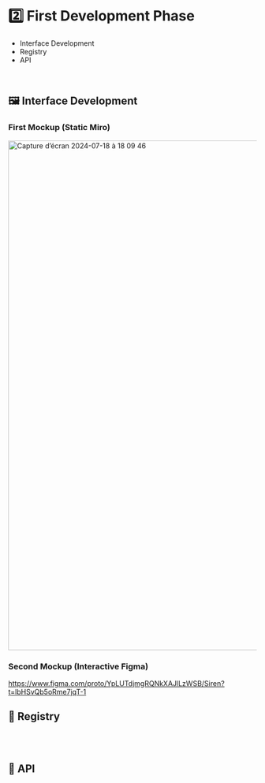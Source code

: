 # 2️⃣ First Development Phase
- Interface Development
-  Registry
-  API
</br>

## 🖼️ Interface Development
### First Mockup (Static Miro)
<img width="1034" alt="Capture d’écran 2024-07-18 à 18 09 46" src="https://github.com/user-attachments/assets/2c35efec-559e-4062-abf2-b2fb860abf9d">

### Second Mockup (Interactive Figma)
https://www.figma.com/proto/YpLUTdjmgRQNkXAJlLzWSB/Siren?t=lbHSvQb5oRme7jqT-1

## 📖 Registry
</br>
</br>

## 🔌 API
